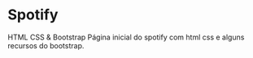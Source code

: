 # Spotify
HTML CSS &amp; Bootstrap
Página inicial do spotify com html css e alguns recursos do bootstrap.
